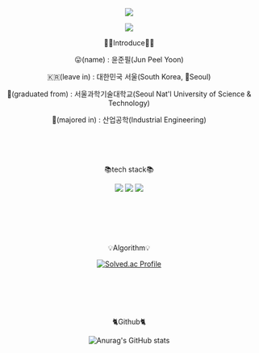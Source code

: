 <p align="center"><img src="https://capsule-render.vercel.app/api?type=waving&color=auto&height=200&section=header&text=Jpeel's_GITHUB!&fontSize=50" /></p>
<p align="center"><a href="https://hits.seeyoufarm.com"><img src="https://hits.seeyoufarm.com/api/count/incr/badge.svg?url=https%3A%2F%2Fgithub.com%2Fleepnujnooy&count_bg=%2379C83D&title_bg=%23555555&icon=&icon_color=%23E7E7E7&title=hits&edge_flat=false"/></a></p>
<p align="center">🙋‍♂️Introduce🙋‍♂️</p>
<p align="center">😛(name) : 윤준필(Jun Peel Yoon)</p>
<p align="center">🇰🇷(leave in) : 대한민국 서울(South Korea, Seoul)</p>
<p align="center">🏫(graduated from) : 서울과학기술대학교(Seoul Nat'l University of Science & Technology)</p>
<p align="center">📝(majored in) : 산업공학(Industrial Engineering) </p>
<br/>
<br/>
<br/>
<p align="center">📚tech stack📚</p>
<div align="center">
  	<img src="https://img.shields.io/badge/docker-%232496ED.svg?&style=for-the-badge&logo=docker&logoColor=white" />
  <img src="https://img.shields.io/badge/spring-%236DB33F.svg?&style=for-the-badge&logo=spring&logoColor=white" />
  	<img src="https://img.shields.io/badge/java-%23007396.svg?&style=for-the-badge&logo=java&logoColor=white" />
</div>
<br/>
<br/>
<br/>
<br/>
<br/>
<p align="center">💡Algorithm💡</p>
<div align="center">

  [![Solved.ac Profile](http://mazassumnida.wtf/api/v2/generate_badge?boj=galaxy147)](https://solved.ac/galaxy147/)
  
</div>

<br/>
<br/>
<br/>
<br/>
<p align="center">🐈Github🐈</p>

<div align="center">

  ![Anurag's GitHub stats](https://github-readme-stats.vercel.app/api?username=leepnujnooy&show_icons=true&theme=nightowl)
  
</div>
